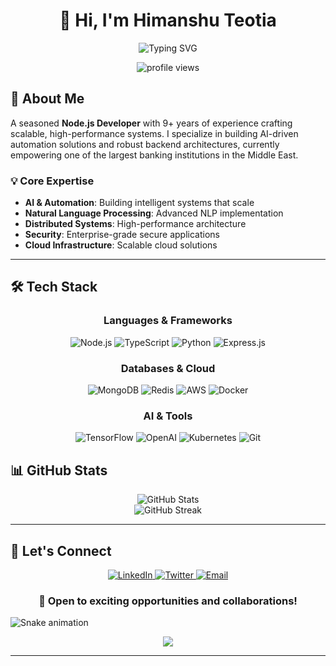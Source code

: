 # <div align="center">👋 Hi, I'm Himanshu Teotia</div>

<div align="center">
  <img src="https://readme-typing-svg.herokuapp.com?font=Fira+Code&weight=600&size=24&duration=3000&pause=1000&color=3B82F6&center=true&vCenter=true&random=false&width=435&lines=Senior+Node.js+Developer;NLP+%26+AI+Specialist;System+Architecture+Expert" alt="Typing SVG" />
</div>

<p align="center">
  <img src="https://komarev.com/ghpvc/?username=himanshuteotia&label=Profile%20views&color=3B82F6&style=flat" alt="profile views" />
</p>

## 🚀 About Me

A seasoned **Node.js Developer** with 9+ years of experience crafting scalable, high-performance systems. I specialize in building AI-driven automation solutions and robust backend architectures, currently empowering one of the largest banking institutions in the Middle East.

### 💡 Core Expertise

- **AI & Automation**: Building intelligent systems that scale
- **Natural Language Processing**: Advanced NLP implementation
- **Distributed Systems**: High-performance architecture
- **Security**: Enterprise-grade secure applications
- **Cloud Infrastructure**: Scalable cloud solutions

---

## 🛠️ Tech Stack

<div align="center">
  
### Languages & Frameworks
![Node.js](https://img.shields.io/badge/Node.js-339933?style=for-the-badge&logo=nodedotjs&logoColor=white)
![TypeScript](https://img.shields.io/badge/TypeScript-007ACC?style=for-the-badge&logo=typescript&logoColor=white)
![Python](https://img.shields.io/badge/Python-3776AB?style=for-the-badge&logo=python&logoColor=white)
![Express.js](https://img.shields.io/badge/Express.js-000000?style=for-the-badge&logo=express&logoColor=white)

### Databases & Cloud
![MongoDB](https://img.shields.io/badge/MongoDB-47A248?style=for-the-badge&logo=mongodb&logoColor=white)
![Redis](https://img.shields.io/badge/Redis-DC382D?style=for-the-badge&logo=redis&logoColor=white)
![AWS](https://img.shields.io/badge/AWS-232F3E?style=for-the-badge&logo=amazon-aws&logoColor=white)
![Docker](https://img.shields.io/badge/Docker-2496ED?style=for-the-badge&logo=docker&logoColor=white)

### AI & Tools
![TensorFlow](https://img.shields.io/badge/TensorFlow-FF6F00?style=for-the-badge&logo=tensorflow&logoColor=white)
![OpenAI](https://img.shields.io/badge/OpenAI-412991?style=for-the-badge&logo=openai&logoColor=white)
![Kubernetes](https://img.shields.io/badge/Kubernetes-326CE5?style=for-the-badge&logo=kubernetes&logoColor=white)
![Git](https://img.shields.io/badge/Git-F05032?style=for-the-badge&logo=git&logoColor=white)

</div>

## 📊 GitHub Stats

<div align="center">
  <img src="https://github-readme-stats.vercel.app/api?username=himanshuteotia&show_icons=true&theme=tokyonight" alt="GitHub Stats" />
</div>

<div align="center">
  <img src="https://github-readme-streak-stats.herokuapp.com/?user=himanshuteotia&theme=tokyonight" alt="GitHub Streak" />
</div>

---

## 🤝 Let's Connect

<div align="center">
  <a href="https://linkedin.com/in/himanshuteotia" target="_blank">
    <img src="https://img.shields.io/badge/LinkedIn-0077B5?style=for-the-badge&logo=linkedin&logoColor=white" alt="LinkedIn"/>
  </a>
  <a href="https://twitter.com/himanshuteotia" target="_blank">
    <img src="https://img.shields.io/badge/Twitter-1DA1F2?style=for-the-badge&logo=twitter&logoColor=white" alt="Twitter"/>
  </a>
  <a href="mailto:himanshuteotia@gmail.com">
    <img src="https://img.shields.io/badge/Email-D14836?style=for-the-badge&logo=gmail&logoColor=white" alt="Email"/>
  </a>
</div>

<div align="center">
  <h3>💼 Open to exciting opportunities and collaborations!</h3>
</div>

![Snake animation](https://github.com/himanshuteotia/himanshuteotia/blob/output/github-contribution-grid-snake-dark.svg)

<p align="center">
  <img src="https://capsule-render.vercel.app/api?type=waving&color=gradient&height=100&section=footer"/>
</p>

---
